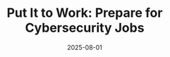 ---
title: "Put It to Work: Prepare for Cybersecurity Jobs"
title_es: "Ponlo en Práctica: Prepárate para Empleos en Ciberseguridad"
issuer: "Google"
issuer_es: "Google"
date: "2025-08-01"
category: "Cybersecurity"
category_es: "Ciberseguridad"
type: "certification"
type_es: "certificación"
credential_id: "OB52W8RUE658"
credential_url: "https://www.coursera.org/account/accomplishments/verify/OB52W8RUE658"
pdf_url: "/certificates/pdf/Google_Put_It_to_Work_Prepare_for_Cybersecurity_Jobs.pdf"
image: "/certificates/img/Google_Put_It_to_Work_Prepare_for_Cybersecurity_Jobs.webp"
description: "This capstone course, the final in the Google Cybersecurity Certificate, focuses on developing essential professional and soft skills for a job-ready cybersecurity analyst. Key topics include incident escalation, effective communication with stakeholders, ethical operation, engaging with the security community, and an introduction to using AI for optimizing security workflows."
description_es: "Este curso final (capstone) del Certificado de Ciberseguridad de Google se centra en el desarrollo de habilidades profesionales y blandas esenciales para un analista de ciberseguridad listo para el empleo. Los temas clave incluyen la escalada de incidentes, la comunicación efectiva con las partes interesadas, la operación ética, la participación en la comunidad de seguridad y una introducción al uso de la IA para optimizar los flujos de trabajo de seguridad."
skills: ["Incident Escalation","Stakeholder Communication","Ethical Hacking (Mindset)","Cybersecurity Ethics","AI in Cybersecurity","Technical Communication","Security Incident Analysis","Professional Networking","Career Preparation"]
featured: true
duration: "11 hours"
duration_es: "11 horas"
study_hours: "10 hours 58 minutes (approximately)"
study_hours_es: "10 horas 58 minutos (aproximadamente)"
content_covered: [
  "Protect Data and Communicate Incidents",
  "Escalate Security Incidents (Classification and Timing)",
  "Communicate Effectively to Influence Stakeholders (Visual Dashboards)",
  "Engage with the Cybersecurity Community and Stay Current",
  "Use AI to Optimize Cybersecurity Workflows"
]
content_covered_es: [
  "Proteger Datos y Comunicar Incidentes",
  "Escalar Incidentes de Seguridad (Clasificación y Tiempos)",
  "Comunicar Eficazmente para Influir en las Partes Interesadas (Paneles Visuales)",
  "Participar en la Comunidad de Ciberseguridad y Mantenerse Actualizado",
  "Usar la IA para Optimizar Flujos de Trabajo de Ciberseguridad"
]
learning_outcomes: [
  "Determine when and how to properly escalate a security incident.",
  "Communicate sensitive information with care and confidentiality to stakeholders.",
  "Explain how an ethical mindset supports cybersecurity professional capability.",
  "Use reliable sources to remain current on the latest threats and tools.",
  "Apply an introduction to AI skills to boost productivity and effectiveness in cybersecurity."
]
learning_outcomes_es: [
  "Determinar cuándo y cómo escalar correctamente un incidente de seguridad.",
  "Comunicar información sensible con cuidado y confidencialidad a las partes interesadas.",
  "Explicar cómo una mentalidad ética apoya la capacidad de un profesional de ciberseguridad.",
  "Utilizar fuentes fiables para mantenerse actualizado sobre las últimas amenazas y herramientas.",
  "Aplicar una introducción a las habilidades de IA para aumentar la productividad y eficacia en ciberseguridad."
]
---